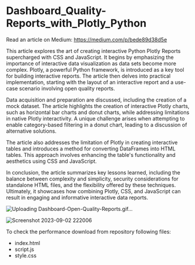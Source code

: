 # Dashboard_Quality-Reports_with_Plotly_Python


Read an article on Medium: https://medium.com/p/bede89d38d5e

This article explores the art of creating interactive Python Plotly Reports supercharged with CSS and JavaScript. It begins by emphasizing the importance of interactive data visualization as data sets become more complex. Plotly, a powerful Python framework, is introduced as a key tool for building interactive reports. The article then delves into practical implementation, starting with the layout of an interactive report and a use-case scenario involving open quality reports.

Data acquisition and preparation are discussed, including the creation of a mock dataset. The article highlights the creation of interactive Plotly charts, such as horizontal bar charts and donut charts, while addressing limitations in native Plotly interactivity. A unique challenge arises when attempting to enable category-based filtering in a donut chart, leading to a discussion of alternative solutions.

The article also addresses the limitation of Plotly in creating interactive tables and introduces a method for converting DataFrames into HTML tables. This approach involves enhancing the table's functionality and aesthetics using CSS and JavaScript.

In conclusion, the article summarizes key lessons learned, including the balance between complexity and simplicity, security considerations for standalone HTML files, and the flexibility offered by these techniques. Ultimately, it showcases how combining Plotly, CSS, and JavaScript can result in engaging and informative interactive data reports.

![Uploading Dashboard-Open-Quality-Reports.gif…]()

![Screenshot 2023-09-02 222006](https://github.com/pit9921/Dashboard---Quality-Reports/assets/77811022/66a7b682-6bbe-4588-88b9-da35ce42d375)


To check the performance download from repository following files: 
- index.html
- script.js
- style.css

